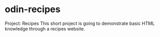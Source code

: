 # odin-recipes
Project: Recipes
This short project is going to demonstrate basic HTML knowledge through a recipes website.